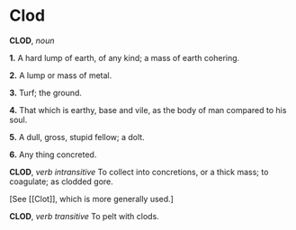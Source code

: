 # Clod

**CLOD**, _noun_

**1.** A hard lump of earth, of any kind; a mass of earth cohering.

**2.** A lump or mass of metal.

**3.** Turf; the ground.

**4.** That which is earthy, base and vile, as the body of man compared to his soul.

**5.** A dull, gross, stupid fellow; a dolt.

**6.** Any thing concreted.

**CLOD**, _verb intransitive_ To collect into concretions, or a thick mass; to coagulate; as clodded gore.

\[See [[Clot]], which is more generally used.\]

**CLOD**, _verb transitive_ To pelt with clods.